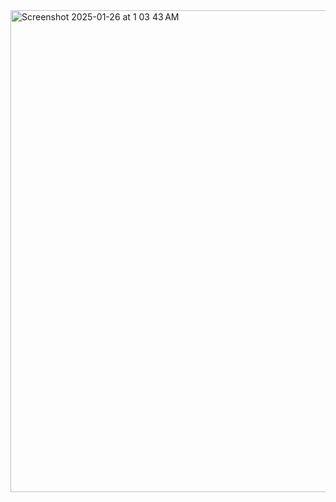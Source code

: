 <img width="771" alt="Screenshot 2025-01-26 at 1 03 43 AM" src="https://github.com/user-attachments/assets/b7f237c7-1201-48a1-8079-b7db32f6c286" />
